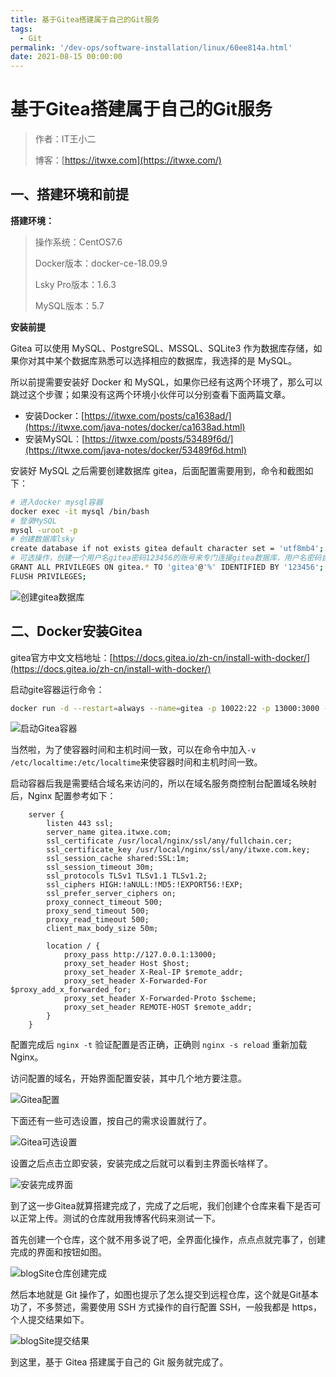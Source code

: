 ```yaml
---
title: 基于Gitea搭建属于自己的Git服务
tags:
  - Git
permalink: '/dev-ops/software-installation/linux/60ee814a.html'
date: 2021-08-15 00:00:00
---
```


# 基于Gitea搭建属于自己的Git服务

> 作者：IT王小二
>
> 博客：[https://itwxe.com](https://itwxe.com/)

## 一、搭建环境和前提

**搭建环境：**

> 操作系统：CentOS7.6
>
> Docker版本：docker-ce-18.09.9
>
> Lsky Pro版本：1.6.3
>
> MySQL版本：5.7

**安装前提**

Gitea 可以使用 MySQL、PostgreSQL、MSSQL、SQLite3 作为数据库存储，如果你对其中某个数据库熟悉可以选择相应的数据库，我选择的是 MySQL。

所以前提需要安装好 Docker 和 MySQL，如果你已经有这两个环境了，那么可以跳过这个步骤；如果没有这两个环境小伙伴可以分别查看下面两篇文章。

- 安装Docker：[https://itwxe.com/posts/ca1638ad/](https://itwxe.com/java-notes/docker/ca1638ad.html)
- 安装MySQL：[https://itwxe.com/posts/53489f6d/](https://itwxe.com/java-notes/docker/53489f6d.html)

安装好 MySQL 之后需要创建数据库 gitea，后面配置需要用到，命令和截图如下：

```bash
# 进入docker mysql容器
docker exec -it mysql /bin/bash
# 登录MySQL
mysql -uroot -p
# 创建数据库lsky
create database if not exists gitea default character set = 'utf8mb4';
# 可选操作，创建一个用户名gitea密码123456的账号来专门连接gitea数据库，用户名密码自定义后要记住喽，后面配置要用到
GRANT ALL PRIVILEGES ON gitea.* TO 'gitea'@'%' IDENTIFIED BY '123456';
FLUSH PRIVILEGES;
```

![创建gitea数据库](https://img.itwxe.com/i/2021/08/c5037e1d172c2.png)

## 二、Docker安装Gitea

gitea官方中文文档地址：[https://docs.gitea.io/zh-cn/install-with-docker/](https://docs.gitea.io/zh-cn/install-with-docker/)

启动gite容器运行命令：

```bash
docker run -d --restart=always --name=gitea -p 10022:22 -p 13000:3000 -v /itwxe/dockerData/gitea:/data gitea/gitea:1.14.6
```

![启动Gitea容器](https://img.itwxe.com/i/2021/08/aa623cd34e4b7.png)

当然啦，为了使容器时间和主机时间一致，可以在命令中加入`-v /etc/localtime:/etc/localtime`来使容器时间和主机时间一致。

启动容器后我是需要结合域名来访问的，所以在域名服务商控制台配置域名映射后，Nginx 配置参考如下：

```nginx
    server {
        listen 443 ssl;
        server_name gitea.itwxe.com;
        ssl_certificate /usr/local/nginx/ssl/any/fullchain.cer;
        ssl_certificate_key /usr/local/nginx/ssl/any/itwxe.com.key;
        ssl_session_cache shared:SSL:1m;
        ssl_session_timeout 30m;
        ssl_protocols TLSv1 TLSv1.1 TLSv1.2;
        ssl_ciphers HIGH:!aNULL:!MD5:!EXPORT56:!EXP;
        ssl_prefer_server_ciphers on;
        proxy_connect_timeout 500;
        proxy_send_timeout 500;
        proxy_read_timeout 500;
        client_max_body_size 50m;

        location / {
            proxy_pass http://127.0.0.1:13000;
            proxy_set_header Host $host;
            proxy_set_header X-Real-IP $remote_addr;
            proxy_set_header X-Forwarded-For $proxy_add_x_forwarded_for;
            proxy_set_header X-Forwarded-Proto $scheme;
            proxy_set_header REMOTE-HOST $remote_addr;
        }
    }
```

配置完成后 `nginx -t` 验证配置是否正确，正确则 `nginx -s reload` 重新加载 Nginx。

访问配置的域名，开始界面配置安装，其中几个地方要注意。

![Gitea配置](https://img.itwxe.com/i/2021/08/c83358fb2a8a6.png)

下面还有一些可选设置，按自己的需求设置就行了。

![Gitea可选设置](https://img.itwxe.com/i/2021/08/36e3f97e2e794.png)

设置之后点击立即安装，安装完成之后就可以看到主界面长啥样了。

![安装完成界面](https://img.itwxe.com/i/2021/08/7b8f1a25739e4.png)

到了这一步Gitea就算搭建完成了，完成了之后呢，我们创建个仓库来看下是否可以正常上传。测试的仓库就用我博客代码来测试一下。

首先创建一个仓库，这个就不用多说了吧，全界面化操作，点点点就完事了，创建完成的界面和按钮如图。

![blogSite仓库创建完成](https://img.itwxe.com/i/2021/08/eedbc2d533d34.png)

然后本地就是 Git 操作了，如图也提示了怎么提交到远程仓库，这个就是Git基本功了，不多赘述，需要使用 SSH 方式操作的自行配置 SSH，一般我都是 https，个人提交结果如下。

![blogSite提交结果](https://img.itwxe.com/i/2021/08/238b35cbc6da1.png)

到这里，基于 Gitea 搭建属于自己的 Git 服务就完成了。


